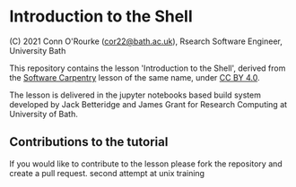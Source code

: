 # Introduction to the Shell


(C) 2021 Conn O'Rourke (cor22@bath.ac.uk), Rsearch Software Engineer, University Bath

This repository contains the lesson 'Introduction to the Shell', derived from the [Software Carpentry](https://software-carpentry.org/) lesson of the same name, under [CC BY 4.0](https://creativecommons.org/licenses/by/4.0/).

The lesson is delivered in the jupyter notebooks based build system developed by Jack Betteridge and James Grant for Research Computing at University of Bath.

## Contributions to the tutorial

If you would like to contribute to the lesson please fork the repository and create a pull request.
second attempt at unix training


    
